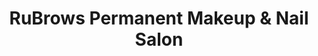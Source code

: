 ---
title: "RuBrows Permanent Makeup & Nail Salon"
url: /cincinnati/rubrows-permanent-makeup-and-nail-salon/
shop: beauty
---